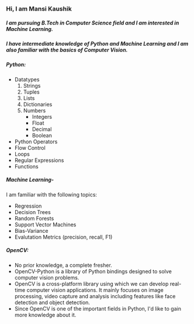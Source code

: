 ### Hi, I am Mansi Kaushik
##### I am pursuing B.Tech in Computer Science field and I am interested in Machine Learning.
##### I have intermediate knowledge of Python and Machine Learning and I am also familiar with the basics of Computer Vision.
##### Python:

- Datatypes
  1. Strings
  2. Tuples
  3. Lists 
  4. Dictionaries
  5. Numbers 
      - Integers
      - Float
      - Decimal
      - Boolean
- Python Operators
- Flow Control
- Loops
- Regular Expressions
- Functions

##### Machine Learning-
 
I am familiar with the following topics:
- Regression
- Decision Trees
- Random Forests
- Support Vector Machines
- Bias-Variance
- Evalutation Metrics (precision, recall, F1)

##### OpenCV:

- No prior knowledge, a complete fresher.
- OpenCV-Python is a library of Python bindings designed to solve computer vision problems.
- OpenCV is a cross-platform library using which we can develop real-time computer vision applications. It mainly focuses on image processing, video capture and analysis including features like face detection and object detection.
- Since OpenCV is one of the important fields in Python, I'd like to gain more knowledge about it.
